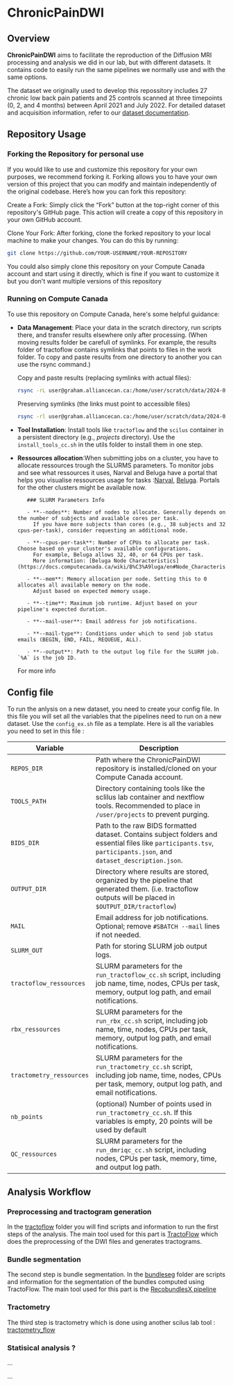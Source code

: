 # ChronicPainDWI

## Overview

**ChronicPainDWI** aims to facilitate the reproduction of the Diffusion MRI processing and analysis we did in our lab, but with different datasets. It contains code to easily run the same pipelines we normally use and with the same options. 


The dataset we originally used to develop this repossitory includes 27 chronic low back pain patients and 25 controls scanned at three timepoints (0, 2, and 4 months) between April 2021 and July 2022. For detailed dataset and acquisition information, refer to our [dataset documentation](https://github.com/Tetreault-Pain-Imaging-Lab/dataset_LongitudinalNoTreatement).


## Repository Usage
   
### Forking the Repository for personal use
If you would like to use and customize this repository for your own purposes, we recommend forking it. Forking allows you to have your own version of this project that you can modify and maintain independently of the original codebase. Here’s how you can fork this repository:

Create a Fork: Simply click the “Fork” button at the top-right corner of this repository's GitHub page. This action will create a copy of this repository in your own GitHub account.

Clone Your Fork: After forking, clone the forked repository to your local machine to make your changes. You can do this by running:

```bash
git clone https://github.com/YOUR-USERNAME/YOUR-REPOSITORY
```

You could also simply clone this repository on your Compute Canada account and start using it directly, which is fine if you want to customize it but you don't want multiple versions of this repository

### Running on Compute Canada

To use this repository on Compute Canada, here's some helpful guidance:
- **Data Management**: Place your data in the scratch directory, run scripts there, and transfer results elsewhere only after processing.
    (When moving results folder be carefull of symlinks. For example, the results folder of tractoflow contains symlinks that points to files in the work folder. To copy        and paste results from one directory to another you can use the rsync command.)
  
    Copy and paste results (replacing symlinks with actual files):
    ```bash
    rsync -rL user@graham.alliancecan.ca:/home/user/scratch/data/2024-05-27_tractoflow/results /home/user/projects/tpil_data/2024-05-27_tractoflow/
    ```
    Preserving symlinks (the links must point to accessible files)
    ```bash
    rsync -rl user@graham.alliancecan.ca:/home/user/scratch/data/2024-05-27_tractoflow/results /home/user/scratch/data/2024-05-27_tractoflow/
    ```

- **Tool Installation**: Install tools like `tractoflow` and the `scilus` container in a persistent directory (e.g., *projects* directory). Use the `install_tools_cc.sh` in     the utils folder to install them in one step.

- **Ressources allocation**:When submitting jobs on a cluster, you have to allocate ressources trough the SLURMS parameters. To monitor jobs and see what ressources it uses, Narval and Beluga have a portal that helps you visualise ressources usage for tasks :[Narval](https://portail.narval.calculquebec.ca), [Beluga](https://portail.beluga.calculquebec.ca).
Portals for the other clusters might be available now.

         ### SLURM Parameters Info
         
         - **--nodes**: Number of nodes to allocate. Generally depends on the number of subjects and available cores per task.  
           If you have more subjects than cores (e.g., 38 subjects and 32 cpus-per-task), consider requesting an additional node.
         
         - **--cpus-per-task**: Number of CPUs to allocate per task. Choose based on your cluster's available configurations.  
           For example, Beluga allows 32, 40, or 64 CPUs per task.  
           More information: [Beluga Node Characteristics](https://docs.computecanada.ca/wiki/B%C3%A9luga/en#Node_Characteristics)
         
         - **--mem**: Memory allocation per node. Setting this to 0 allocates all available memory on the node.  
           Adjust based on expected memory usage.
         
         - **--time**: Maximum job runtime. Adjust based on your pipeline's expected duration.
         
         - **--mail-user**: Email address for job notifications.
         
         - **--mail-type**: Conditions under which to send job status emails (BEGIN, END, FAIL, REQUEUE, ALL).
         
         - **--output**: Path to the output log file for the SLURM job. `%A` is the job ID.

     For more info [](https://docs.alliancecan.ca/wiki/Running_jobs)


## Config file
To run the anlysis on a new dataset, you need to create your config file. In this file you will set all the variables that the pipelines need to run on a new dataset. Use the `config_ex.sh` file as a template. Here is all the variables you need to set in this file :

| **Variable**           | **Description**                                                                                                                               |
|------------------------|-----------------------------------------------------------------------------------------------------------------------------------------------|
| `REPOS_DIR`            | Path where the ChronicPainDWI repository is installed/cloned on your Compute Canada account.                                                  |
| `TOOLS_PATH`           | Directory containing tools like the sclilus lab container and nextflow tools. Recommended to place in `/user/projects` to prevent purging.   |
| `BIDS_DIR`             | Path to the raw BIDS formatted dataset. Contains subject folders and essential files like `participants.tsv`, `participants.json`, and `dataset_description.json`. |
| `OUTPUT_DIR`           | Directory where results are stored, organized by the pipeline that generated them. (i.e. tractoflow outputs will be placed in `$OUTPUT_DIR/tractoflow`)                                                         |
| `MAIL`                 | Email address for job notifications. Optional; remove `#SBATCH --mail` lines if not needed.                                                  |
| `SLURM_OUT`            | Path for storing SLURM job output logs.                                                                                                       |
| `tractoflow_ressources`| SLURM parameters for the `run_tractoflow_cc.sh` script, including job name, time, nodes, CPUs per task, memory, output log path, and email notifications. |
| `rbx_ressources`       | SLURM parameters for the `run_rbx_cc.sh` script, including job name, time, nodes, CPUs per task, memory, output log path, and email notifications. |
| `tractometry_ressources`| SLURM parameters for the `run_tractometry_cc.sh` script, including job name, time, nodes, CPUs per task, memory, output log path, and email notifications. |
| `nb_points`            | (optional) Number of points used in `run_tractometry_cc.sh`. If this variables is empty, 20 points will be used by default                     |
| `QC_ressources`        | SLURM parameters for the `run_dmriqc_cc.sh` script, including nodes, CPUs per task, memory, time, and output log path.                            |





## Analysis Workflow

### Preprocessing and tractogram generation

In the [tractoflow](https://github.com/Tetreault-Pain-Imaging-Lab/ChronicPainDWI/tree/main/preprocessing) folder you will find scripts and information to run the first steps of the analysis. The main tool used for this part is [TractoFlow](https://tractoflow-documentation.readthedocs.io/en/latest/index.html) which does the preprocessing of the DWI files and generates tractograms.


### Bundle segmentation 

The second step is bundle segmentation. In the [bundleseg](https://github.com/Tetreault-Pain-Imaging-Lab/ChronicPainDWI/tree/main/bundleseg) folder are scripts and information for the segmentation of the bundles computed using TractoFlow. The main tool used for this part is  the [RecobundlesX pipeline](https://github.com/scilus/rbx_flow) 


### Tractometry 

The third step is tractometry which is done using another scilus lab tool : [tractometry_flow](https://github.com/scilus/tractometry_flow) 

### Statisical analysis ?

...



...

